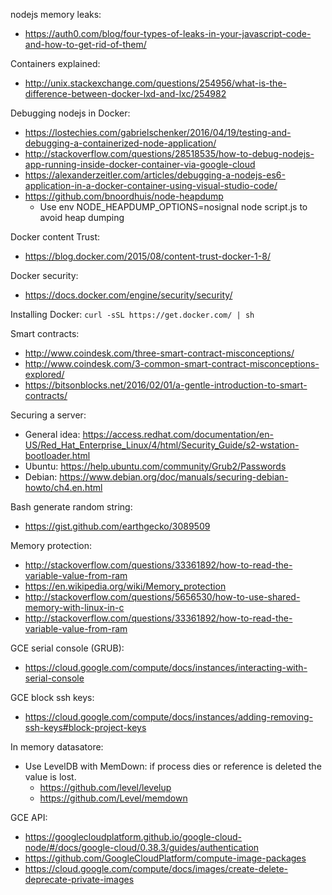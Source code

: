 nodejs memory leaks:  
- https://auth0.com/blog/four-types-of-leaks-in-your-javascript-code-and-how-to-get-rid-of-them/  

Containers explained:  
- http://unix.stackexchange.com/questions/254956/what-is-the-difference-between-docker-lxd-and-lxc/254982  

Debugging nodejs in Docker:  
- https://lostechies.com/gabrielschenker/2016/04/19/testing-and-debugging-a-containerized-node-application/  
- http://stackoverflow.com/questions/28518535/how-to-debug-nodejs-app-running-inside-docker-container-via-google-cloud  
- https://alexanderzeitler.com/articles/debugging-a-nodejs-es6-application-in-a-docker-container-using-visual-studio-code/  
- https://github.com/bnoordhuis/node-heapdump  
  - Use env NODE_HEAPDUMP_OPTIONS=nosignal node script.js to avoid heap dumping  



Docker content Trust:  
- https://blog.docker.com/2015/08/content-trust-docker-1-8/  

Docker security:  
- https://docs.docker.com/engine/security/security/  

Installing Docker: `curl -sSL https://get.docker.com/ | sh`  

Smart contracts:  
- http://www.coindesk.com/three-smart-contract-misconceptions/  
- http://www.coindesk.com/3-common-smart-contract-misconceptions-explored/  
- https://bitsonblocks.net/2016/02/01/a-gentle-introduction-to-smart-contracts/  

Securing a server:  
- General idea: https://access.redhat.com/documentation/en-US/Red_Hat_Enterprise_Linux/4/html/Security_Guide/s2-wstation-bootloader.html  
- Ubuntu: https://help.ubuntu.com/community/Grub2/Passwords  
- Debian: https://www.debian.org/doc/manuals/securing-debian-howto/ch4.en.html  

Bash generate random string:  
- https://gist.github.com/earthgecko/3089509  

Memory protection:  
- http://stackoverflow.com/questions/33361892/how-to-read-the-variable-value-from-ram  
- https://en.wikipedia.org/wiki/Memory_protection  
- http://stackoverflow.com/questions/5656530/how-to-use-shared-memory-with-linux-in-c  
- http://stackoverflow.com/questions/33361892/how-to-read-the-variable-value-from-ram  

GCE serial console (GRUB):  
- https://cloud.google.com/compute/docs/instances/interacting-with-serial-console  

GCE block ssh keys:  
- https://cloud.google.com/compute/docs/instances/adding-removing-ssh-keys#block-project-keys  

In memory datasatore:
- Use LevelDB with MemDown: if process dies or reference is deleted the value is lost.
  - https://github.com/level/levelup  
  - https://github.com/Level/memdown  

GCE API:
- https://googlecloudplatform.github.io/google-cloud-node/#/docs/google-cloud/0.38.3/guides/authentication  
- https://github.com/GoogleCloudPlatform/compute-image-packages  
- https://cloud.google.com/compute/docs/images/create-delete-deprecate-private-images  
